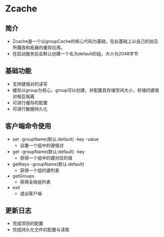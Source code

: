 # Zcache

## 简介

* Zcache是一个以groupCache的核心代码为基础，在此基础上以自己的拙见所魔改和拓展的缓存应用。
* 在启动服务后会默认创建一个名为default的组，大小为2048字节

## 基础功能

* 支持键值对的读写
* 缓存以group为核心，group可以创建，并配置其存储空间大小，存储的键值对相互隔离
* 可进行缓存的配置
* 可进行数据持久化

## 客户端命令使用

* set -groupName(默认:default) -key -value
  * 设置一个组中的键值对
* get -groupName(默认:default) -key
  * 获得一个组中的键对应的值
* getKeys -groupName(默认:default)
  * 获得一个组的键列表
* getGroups
  * 获得全局组列表
* exit
  * 退出客户端

## 更新日志

* 完成项目的配置
* 完成持久化文件的配置与读取
